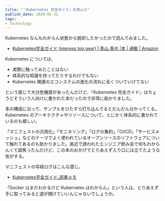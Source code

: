 ```yaml
---
title: "『Kubernetes 完全ガイド』を読んだ"
publish_date: 2020-05-31
tags:
- Technology
---
```


Kubernetes なんもわからん状態から脱却したかったので読んでみました。

- [Kubernetes完全ガイド (impress top gear) | 青山 真也 |本 | 通販 | Amazon](https://www.amazon.co.jp/dp/4295004804/)

Kubernetes については、

- 実際に触ってみたことはない
- 体系的な知識を持ってたりするわけでもない
- Kubernetes 関連のエコシステムの進化の流れに全くついていけてない

という感じで大分危機感があったんだけど、『Kubernetes 完全ガイド』はちょうどそういう人向けに書かれた本だったので非常に助かりました。

本の構成に沿って、サンプルをひたすら打ち込んでるとだんだん分かってくる。Kubernetes
のアーキテクチャやリソースについて、とにかく体系的に書かれているのも嬉しい。

「マニフェストの汎用化」「モニタリング」「ログの集約」「CI/CD」「サービスメッシュ」などのテーマでよく使われているオープンソースのソフトウェアについて触れてあるのも助かりました。直近で誘われたエンジニア飲み会で何もわからんくて超焦ったんだけど、この本のおかげでとりあえず入り口には立てたような気がする。

マニフェストの写経ログはこんな感じ。

- [Kubernetes完全ガイド_読書メモ](https://gist.github.com/gushernobindsme/d5e0cfd8d6fab1d4129bb051ff9a84ba)

「Docker はまだわかるけど Kubernetes はわからん」という人は、とりあえず手に取ってみると道が開けていいんじゃないでしょうか。
